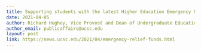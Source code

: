 ```yaml
---
title: Supporting students with the latest Higher Education Emergency Relief Funds
date: 2021-04-05
author: Richard Hughey, Vice Provost and Dean of Undergraduate Education, and Quentin Williams, Interim Vice Provost and Dean of Graduate Studies
author_email: publicaffairs@ucsc.edu
layout: post
link: https://news.ucsc.edu/2021/04/emergency-relief-funds.html
---
```

